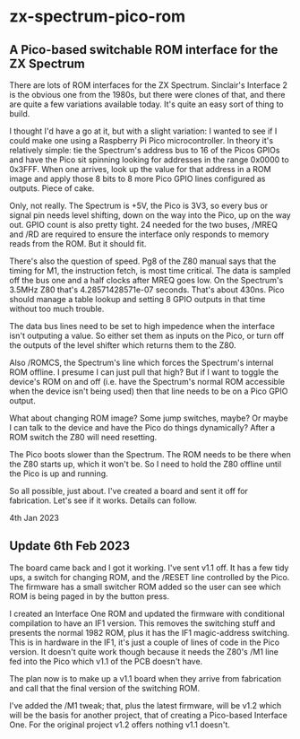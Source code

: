 # zx-spectrum-pico-rom

## A Pico-based switchable ROM interface for the ZX Spectrum

There are lots of ROM interfaces for the ZX Spectrum. Sinclair's
Interface 2 is the obvious one from the 1980s, but there were
clones of that, and there are quite a few variations available
today. It's quite an easy sort of thing to build.

I thought I'd have a go at it, but with a slight variation: I
wanted to see if I could make one using a Raspberry Pi Pico
microcontroller. In theory it's relatively simple: tie the Spectrum's
address bus to 16 of the Picos GPIOs and have the Pico sit
spinning looking for addresses in the range 0x0000 to 0x3FFF. When
one arrives, look up the value for that address in a ROM image and
apply those 8 bits to 8 more Pico GPIO lines configured as outputs.
Piece of cake.

Only, not really. The Spectrum is +5V, the Pico is 3V3, so every bus
or signal pin needs level shifting, down on the way into the Pico,
up on the way out. GPIO count is also pretty tight. 24 needed for
the two buses, /MREQ and /RD are required to ensure the interface
only responds to memory reads from the ROM. But it should fit.

There's also the question of speed. Pg8 of the Z80 manual says
that the timing for M1, the instruction fetch, is most time critical.
The data is sampled off the bus one and a half clocks after MREQ
goes low. On the Spectrum's 3.5MHz Z80 that's 4.28571428571e-07
seconds. That's about 430ns. Pico should manage a table lookup and
setting 8 GPIO outputs in that time without too much trouble.

The data bus lines need to be set to high impedence when the
interface isn't outputing a value. So either set them as inputs
on the Pico, or turn off the outputs of the level shifter which
returns them to the Z80.

Also /ROMCS, the Spectrum's line which forces the Spectrum's internal
ROM offline. I presume I can just pull that high? But if I want to
toggle the device's ROM on and off (i.e. have the Spectrum's normal
ROM accessible when the device isn't being used) then that line
needs to be on a Pico GPIO output.

What about changing ROM image? Some jump switches, maybe? Or maybe
I can talk to the device and have the Pico do things dynamically?
After a ROM switch the Z80 will need resetting.

The Pico boots slower than the Spectrum. The ROM needs to be there
when the Z80 starts up, which it won't be. So I need to hold the
Z80 offline until the Pico is up and running.

So all possible, just about. I've created a board and sent it off
for fabrication. Let's see if it works. Details can follow.

4th Jan 2023


## Update 6th Feb 2023

The board came back and I got it working. I've sent v1.1 off. It has
a few tidy ups, a switch for changing ROM, and the /RESET line controlled
by the Pico. The firmware has a small switcher ROM added so the user can
see which ROM is being paged in by the button press.

I created an Interface One ROM and updated the firmware with conditional
compilation to have an IF1 version. This removes the switching stuff and
presents the normal 1982 ROM, plus it has the IF1 magic-address switching.
This is in hardware in the IF1, it's just a couple of lines of code in
the Pico version. It doesn't quite work though because it needs the Z80's
/M1 line fed into the Pico which v1.1 of the PCB doesn't have.

The plan now is to make up a v1.1 board when they arrive from fabrication
and call that the final version of the switching ROM.

I've added the /M1 tweak; that, plus the latest firmware, will be v1.2
which will be the basis for another project, that of creating a Pico-based
Interface One. For the original project v1.2 offers nothing v1.1 doesn't.
